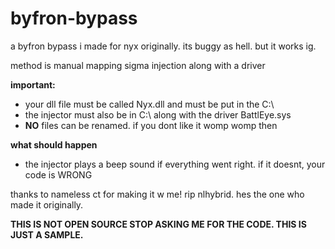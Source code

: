 # byfron-bypass

a byfron bypass i made for nyx originally. its buggy as hell. but it works ig.

method is manual mapping sigma injection along with a driver

**important:**
- your dll file must be called Nyx.dll and must be put in the C:\
- the injector must also be in C:\ along with the driver BattlEye.sys
- **NO** files can be renamed. if you dont like it womp womp then

**what should happen**
- the injector plays a beep sound if everything went right. if it doesnt, your code is WRONG

thanks to nameless ct for making it w me! rip nlhybrid. hes the one who made it originally.

**THIS IS NOT OPEN SOURCE STOP ASKING ME FOR THE CODE. THIS IS JUST A SAMPLE.**
